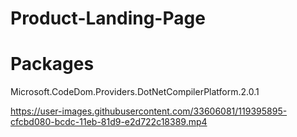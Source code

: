 # Product-Landing-Page

# Packages
Microsoft.CodeDom.Providers.DotNetCompilerPlatform.2.0.1



https://user-images.githubusercontent.com/33606081/119395895-cfcbd080-bcdc-11eb-81d9-e2d722c18389.mp4

